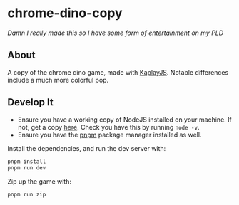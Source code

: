 # chrome-dino-copy

*Damn I really made this so I have some form of entertainment on my PLD*

## About

A copy of the chrome dino game, made with [KaplayJS](https://kaplayjs.com/). Notable differences include a much more colorful pop.

## Develop It

- Ensure you have a working copy of NodeJS installed on your machine. If not, get a copy [here](https://nodejs.org/en/download). Check you have this by running `node -v`.
- Ensure you have the [pnpm](https://pnpm.io) package manager installed as well.

Install the dependencies, and run the dev server with:

``` sh
pnpm install
pnpm run dev
```

Zip up the game with:

``` sh
pnpm run zip
```
